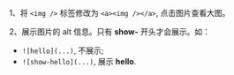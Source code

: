 
1、将 `<img />` 标签修改为 `<a><img /></a>`, 点击图片查看大图。

2、展示图片的 alt 信息。只有 **show-** 开头才会展示。如：
- `![hello](...)`, 不展示;
- `![show-hello](...)`, 展示 **hello**.

